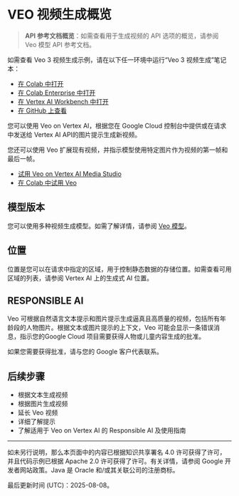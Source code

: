 # VEO 视频生成概览

> **API 参考文档概览**：如需查看用于生成视频的 API 选项的概览，请参阅 Veo 模型 API 参考文档。

如需查看 Veo 3 视频生成示例，请在以下任一环境中运行“Veo 3 视频生成”笔记本：

*   [在 Colab 中打开](https://colab.research.google.com/github/googlesamples/generative-ai-docs/blob/main/site/en/gemini-api/docs/Veo_3_video_generation.ipynb)
*   [在 Colab Enterprise 中打开](https://console.cloud.google.com/vertex-ai/colab/import/https%3A%2F%2Fgithub.com%2Fgooglesamples%2Fgenerative-ai-docs%2Fblob%2Fmain%2Fsite%2Fen%2Fgemini-api%2Fdocs%2FVeo_3_video_generation.ipynb)
*   [在 Vertex AI Workbench 中打开](https://console.cloud.google.com/vertex-ai/workbench/deploy-notebook?q=download_url%3Dhttps%253A%252F%252Fraw.githubusercontent.com%252Fgooglesamples%252Fgenerative-ai-docs%252Fmain%252Fsite%252Fen%252Fgemini-api%252Fdocs%252FVeo_3_video_generation.ipynb)
*   [在 GitHub 上查看](https://github.com/googlesamples/generative-ai-docs/blob/main/site/en/gemini-api/docs/Veo_3_video_generation.ipynb)

您可以使用 Veo on Vertex AI，根据您在 Google Cloud 控制台中提供或在请求中发送给 Vertex AI API的图片提示生成新视频。

您还可以使用 Veo 扩展现有视频，并指示模型使用特定图片作为视频的第一帧和最后一帧。

*   [试用 Veo on Vertex AI Media Studio](https://console.cloud.google.com/vertex-ai/media-studio)
*   [在 Colab 中试用 Veo](https://colab.research.google.com/github/googlesamples/generative-ai-docs/blob/main/site/en/gemini-api/docs/Veo_3_video_generation.ipynb)

## 模型版本

您可以使用多种视频生成模型。如需了解详情，请参阅 [Veo 模型](models.md)。

## 位置

位置是您可以在请求中指定的区域，用于控制静态数据的存储位置。如需查看可用区域的列表，请参阅 Vertex AI 上的生成式 AI 位置。

## RESPONSIBLE AI

Veo 可根据自然语言文本提示和图片提示生成逼真且高质量的视频，包括所有年龄段的人物图片。根据文本或图片提示的上下文，Veo 可能会显示一条错误消息，指示您的Google Cloud 项目需要获得人物或儿童内容生成的批准。

如果您需要获得批准，请与您的 Google 客户代表联系。

## 后续步骤

*   根据文本生成视频
*   根据图片生成视频
*   延长 Veo 视频
*   详细了解提示
*   了解适用于 Veo on Vertex AI 的 Responsible AI 及使用指南

---

如未另行说明，那么本页面中的内容已根据知识共享署名 4.0 许可获得了许可，并且代码示例已根据 Apache 2.0 许可获得了许可。有关详情，请参阅 Google 开发者网站政策。Java 是 Oracle 和/或其关联公司的注册商标。

最后更新时间 (UTC)：2025-08-08。